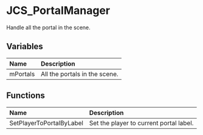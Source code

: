 # JCS_PortalManager

Handle all the portal in the scene.

## Variables

| Name | Description |
|:---|:---|
| mPortals | All the portals in the scene. |

## Functions

| Name | Description |
|:---|:---|
| SetPlayerToPortalByLabel | Set the player to current portal label. |
